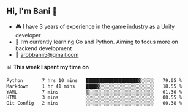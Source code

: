 ## Hi, I'm Bani 👋

- :video_game: I have 3 years of experience in the game industry as a Unity developer
- 🌱 I’m currently learning Go and Python. Aiming to focus more on backend development
- :email: arobbanii5@gmail.com

📊 **This week I spent my time on**

<!--START_SECTION:waka-->

```txt
Python       7 hrs 10 mins   ███████████████████▓░░░░░   79.05 %
Markdown     1 hr 41 mins    ████▓░░░░░░░░░░░░░░░░░░░░   18.55 %
YAML         7 mins          ▒░░░░░░░░░░░░░░░░░░░░░░░░   01.30 %
HTML         3 mins          ░░░░░░░░░░░░░░░░░░░░░░░░░   00.55 %
Git Config   2 mins          ░░░░░░░░░░░░░░░░░░░░░░░░░   00.38 %
```

<!--END_SECTION:waka-->
